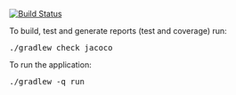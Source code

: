 [![Build Status](https://travis-ci.org/bensullivan/connect4.svg?branch=master)](https://travis-ci.org/bensullivan/connect4)

To build, test and generate reports (test and coverage) run:

<pre>./gradlew check jacoco</pre>

To run the application:

<pre>./gradlew -q run</pre>
